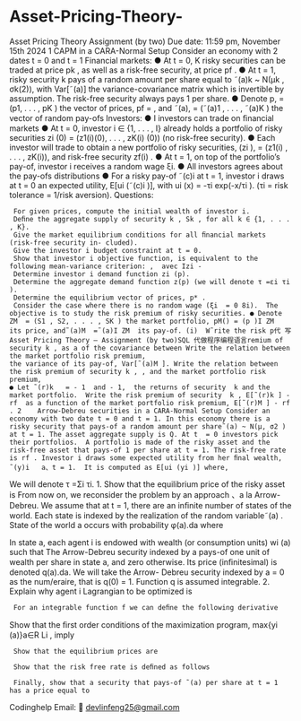# Asset-Pricing-Theory-
Asset Pricing Theory 
Assignment (by two) Due date:  11:59 pm, November 15th 2024 1 CAPM in a CARA-Normal Setup Consider an economy with 2 dates t = 0 and t = 1 Financial markets: ● At t = 0, K risky securities can be traded at price pk , as well as a risk-free security, at price pf . ● At t = 1, risky security k pays of a random amount per share equal to ˜(a)k  ~ N(μk , σk(2)), with  Var[˜(a)] the variance-covariance matrix which is invertible by  assumption.   The risk-free security always pays 1 per share. ● Denote p,   =  (p1, . . . , pK ) the vector of prices, pf   = ,  and ˜(a),   =  (˜(a)1 , . . . , ˜(a)K ) the vector of random pay-ofs Investors: ● I investors can trade on ﬁnancial markets ● At t = 0, investor i ∈ {1, . . . , I} already holds a portfolio of risky securities zi (0) = (z1(i)(0), . . . , zK(i) (0)) (no risk-free security). ● Each investor will trade to obtain a new portfolio of risky securities, (zi ),  = (z1(i) , . . . , zK(i)), and risk-free security zf(i) . ● At t = 1, on top of the portfolio’s pay-of, investor i receives a random wage ξi. ● All investors agrees about the pay-ofs distributions ● For a risky pay-of ˜(c)i  at t = 1, investor i draws at t = 0 an expected utility, E[ui (˜(c)i )], with ui (x) = -τi exp(-x/τi ).  (τi  = risk tolerance = 1/risk aversion). Questions:

     For given prices, compute the initial wealth of investor i.
     Deﬁne the aggregate supply of security k , Sk , for all k ∈ {1, . . . , K}.
     Give the market equilibrium conditions for all ﬁnancial markets (risk-free security in- cluded).
     Give the investor i budget constraint at t = 0.
     Show that investor i objective function, is equivalent to the following mean-variance criterion: ,  avec Izi -
     Determine investor i demand function zi (p).
     Determine the aggregate demand function z(p) (we will denote τ =εi τi ).
     Determine the equilibrium vector of prices, p* .
     Consider the case where there is no random wage (ξi  = 0 8i).  The objective is to study the risk premium of risky securities. ● Denote ZM  = (S1 , S2, . . . , SK ) the market portfolio, pM() = (p )I ZM  its price, and˜(a)M  =˜(a)I ZM  its pay-of. (i)  W˜rite the risk p代 写Asset Pricing Theory – Assignment (by two)SQL 代做程序编程语言remium of security k , as a of the covariance between Write the relation between the market portfolio risk premium,
    the variance of its pay-of, Var[˜(a)M ]. Write the relation between the risk premium of security k , , and the market portfolio risk premium,
    ● Let ˜(r)k   = - 1  and - 1,  the returns of security  k and the market portfolio.  Write the risk premium of security  k , E[˜(r)k ] - rf  as a function of the market portfolio risk premium, E[˜(r)M ] - rf . 2    Arrow-Debreu securities in a CARA-Normal Setup Consider an economy with two date t = 0 and t = 1. In this economy there is a risky security that pays-of a random amount per share˜(a) ~ N(µ, σ2 ) at t = 1. The asset aggregate supply is Q. At t  = 0 investors pick their portfolios.  A portfolio is made of the risky asset and the risk-free asset that pays-of 1 per share at t = 1. The risk-free rate is rf . Investor i draws some expected utility from her ﬁnal wealth, ˜(y)i   a、t = 1.  It is computed as E[ui (yi )] where,

We will denote τ =Σi τi. 1. Show that the equilibrium price of the risky asset is From now on, we reconsider the problem by an approach 、a la Arrow-Debreu.  We assume that at t = 1, there are an inﬁnite number of states of the world.  Each state is indexed by the realization of the random variable˜(a) . State of the world a occurs with probability φ(a).da where

In state a, each agent i is endowed with wealth (or consumption units) wi (a) such that The Arrow-Debreu security indexed by a pays-of one unit of wealth per share in state a, and zero otherwise.  Its price (inﬁnitesimal) is denoted q(a).da.  We will take the Arrow- Debreu security indexed by a = 0 as the num/eraire, that is q(0) = 1. Function q is assumed integrable. 2. Explain why agent i Lagrangian to be optimized is

     For an integrable function f we can deﬁne the following derivative

Show  that  the  ﬁrst  order  conditions  of the  maximization  program,  max{yi (a)}a∈R  Li , imply

     Show that the equilibrium prices are

     Show that the risk free rate is deﬁned as follows

     Finally, show that a security that pays-of ˜(a) per share at t = 1 has a price equal to

Codinghelp Email:  📧 devlinfeng25@gmail.com
